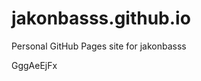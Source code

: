 # jakonbasss.github.io
Personal GitHub Pages site for jakonbasss













































































GggAeEjFx
